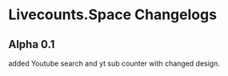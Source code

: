 # Livecounts.Space Changelogs

## Alpha 0.1
added Youtube search and yt sub counter with changed design.
